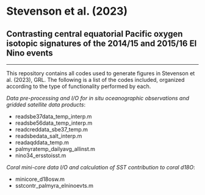 # Stevenson et al. (2023)
## Contrasting central equatorial Pacific oxygen isotopic signatures of the 2014/15 and 2015/16 El Nino events
-------------------------------------------
This repository contains all codes used to generate figures in Stevenson et al. (2023), GRL. The following is a list of the codes included, organized according to the type of functionality performed by each.

_Data pre-processing and I/O for in situ oceanographic observations and gridded satellite data products_:

- readsbe37data_temp_interp.m
- readsbe56data_temp_interp.m
- readcreddata_sbe37_temp.m
- readsbedata_salt_interp.m
- readaqddata_temp.m
- palmyratemp_dailyavg_allinst.m
- nino34_ersstoisst.m

_Coral mini-core data I/O and calculation of SST contribution to coral d18O_:

- minicore_d18osw.m
- sstcontr_palmyra_elninoevts.m

